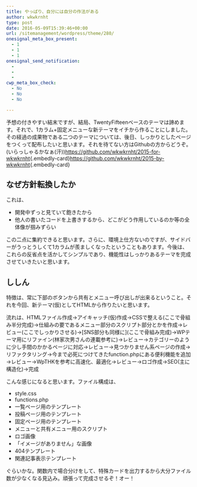 ```yaml
---
title: やっぱり、自分には自分の作法がある
author: wkwkrnht
type: post
date: 2016-05-09T15:39:46+00:00
url: /sitemanagement/wordpress/theme/280/
onesignal_meta_box_present:
  - 1
  - 1
  - 1
onesignal_send_notification:
  - 
  - 
  - 
cwp_meta_box_check:
  - No
  - No
  - No

---
```

予想の付きやすい結末ですが、結局、TwentyFifteenベースのテーマは諦めます。それで、1カラム+固定メニューな新テーマをイチから作ることにしました。その経過の成果物である二つのテーマについては、後日、しっかりとしたページをつくって配布したいと思います。それを待てない方はGithubの方からどうぞ。(いらっしゃるかなぁ(汗))<https://github.com/wkwkrnht/2015-for-wkwkrnht>{.embedly-card}<https://github.com/wkwkrnht/2015-by-wkwkrnht>{.embedly-card}

## なぜ方針転換したか

これは、

  * 開発中ずっと見ていて飽きたから 
  * 他人の書いたコードを上書きするから、どこがどう作用しているのか等の全体像が掴みずらい

この二点に集約できると思います。さらに、環境上仕方ないのですが、サイドバーがうっとうしくて1カラムが羨ましくなったということもあります。今後は、これらの反省点を活かしてシンプルであり、機能性はしっかりあるテーマを完成させていきたいと思います。

## ししん

特徴は、常に下部のボタンから共有とメニュー呼び出しが出来るということ。それを今回、新テーマ(仮)としてHTMLから作りたいと思います。
  
流れは、HTMLファイル作成→アイキャッチ(仮)作成→CSSで整える(ここで骨組み半分完成)→仕組みの要であるメニュー部分のスクリプト部分とかを作成→レビュー(ここでしっかりさせる)→\[SNS部分も同様に\](ここで骨組み完成)→WPテーマ用にリファイン(林家次男さんの連載参考に)→レビュー→カテゴリーのように少し手間のかかるページに対応→レビュー→見つかりません系ページの作成→リファクタリング→今まで必死につけてきたfunction.phpにある便利機能を追加→レビュー→WpTHKを参考に高速化、最適化→レビュー→ロゴ作成→SEO(主に構造化)→完成
  
こんな感じになると思います。ファイル構成は、

  * style.css
  * functions.php
  * 一覧ページ用のテンプレート
  * 投稿ページ用のテンプレート
  * 固定ページ用のテンプレート
  * メニューと共有メニュー用のスクリプト
  * ロゴ画像
  * 「イメージがありません」な画像
  * 404テンプレート
  * 関連記事表示テンプレート

ぐらいかな。関数内で場合分けをして、特殊カードを出力するから大分ファイル数が少なくなる見込み。頑張って完成させるぞ！オー！